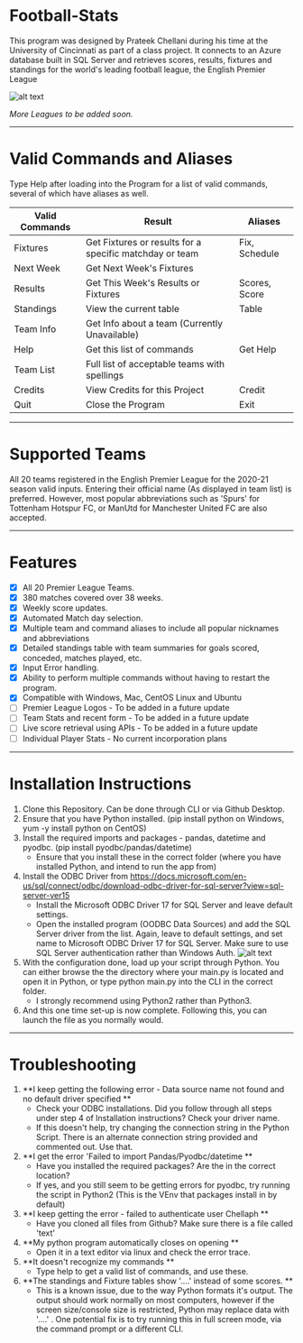 # Football-Stats

This program was designed by Prateek Chellani during his time at the University of Cincinnati as part of a class project. It connects to an Azure database built in SQL Server and retrieves scores, results, fixtures and standings for the world's leading football league, the English Premier League

![alt text](https://imgur.com/5VljUXw.gif "Demo by Prateek Chellani")

*More Leagues to be added soon.*

 -----
 # Valid Commands and Aliases 

Type Help after loading into the Program for a list of valid commands, several of which have aliases as well. 

|**Valid Commands** | **Result**                                                   | **Aliases**                |
|-------------------|--------------------------------------------------------------|----------------------------|
|Fixtures           | Get Fixtures or results for a specific matchday or team      | Fix, Schedule              |
|Next Week          | Get Next Week's Fixtures                                     |                            |
|Results            | Get This Week's Results or Fixtures                          | Scores, Score              |
|Standings          | View the current table                                       | Table                      |
|Team Info          | Get Info about a team (Currently Unavailable)                |                            |
|Help               | Get this list of commands                                    | Get Help                   |
|Team List          | Full list of acceptable teams with spellings                 |                            |
|Credits            | View Credits for this Project                                | Credit                     |
|Quit               | Close the Program                                            | Exit                       |


 -----

# Supported Teams
All 20 teams registered in the English Premier League for the 2020-21 season valid inputs. Entering their official name (As displayed in team list) is preferred.
However, most popular abbreviations such as 'Spurs' for Tottenham Hotspur FC, or ManUtd for Manchester United FC are also accepted. 

 -----
 
# Features

- [X] All 20 Premier League Teams.
- [X] 380 matches covered over 38 weeks.
- [X] Weekly score updates.
- [X] Automated Match day selection.
- [X] Multiple team and command aliases to include all popular nicknames and abbreviations
- [X] Detailed standings table with team summaries for goals scored, conceded, matches played, etc. 
- [X] Input Error handling.
- [X] Ability to perform multiple commands without having to restart the program. 
- [X] Compatible with Windows, Mac, CentOS Linux and Ubuntu
- [ ] Premier League Logos - To be added in a future update
- [ ] Team Stats and recent form - To be added in a future update
- [ ] Live score retrieval using APIs - To be added in a future update
- [ ] Individual Player Stats - No current incorporation plans
----


# Installation Instructions

1. Clone this Repository. Can be done through CLI or via Github Desktop. 
2. Ensure that you have Python installed. (pip install python on Windows, yum -y install python on CentOS)
3. Install the required imports and packages - pandas, datetime and pyodbc. (pip install pyodbc/pandas/datetime)
   - Ensure that you install these in the correct folder (where you have installed Python, and intend to run the app from)
4. Install the ODBC Driver from https://docs.microsoft.com/en-us/sql/connect/odbc/download-odbc-driver-for-sql-server?view=sql-server-ver15
   - Install the Microsoft ODBC Driver 17 for SQL Server and leave default settings. 
   - Open the installed program (OODBC Data Sources) and add the SQL Server driver from the list. Again, leave to default settings, and set name to Microsoft ODBC Driver 17 for SQL Server. Make sure to use SQL Server authentication rather than Windows Auth. 
   ![alt text](https://i.imgur.com/aHsI472.png "ODBC Settings")
5. With the configuration done, load up your script through Python. You can either browse the the directory where your main.py is located and open it in Python, or type python main.py into the CLI in the correct folder. 
   - I strongly recommend using Python2 rather than Python3.
6. And this one time set-up is now complete. Following this, you can launch the file as you normally would. 

 -----
# Troubleshooting

1. **I keep getting the following error - Data source name not found and no default driver specified **
   - Check your ODBC installations. Did you follow through all steps under step 4 of Installation instructions? Check your driver name. 
   - If this doesn't help, try changing the connection string in the Python Script. There is an alternate connection string provided and commented out. Use that. 
2. **I get the error 'Failed to import Pandas/Pyodbc/datetime **
   - Have you installed the required packages? Are the in the correct location?
   - If yes, and you still seem to be getting errors for pyodbc, try running the script in Python2 (This is the VEnv that packages install in by default)
3. **I keep getting the error - failed to authenticate user Chellaph **
   - Have you cloned all files from Github? Make sure there is a file called 'text'
4. **My python program automatically closes on opening **
   - Open it in a text editor via linux and check the error trace. 
5. **It doesn't recognize my commands **
   - Type help to get a valid list of commands, and use these. 
6. **The standings and Fixture tables show '....' instead of some scores. **
   - This is a known issue, due to the way Python formats it's output. The output should work normally on most computers, however if the screen size/console size is restricted, Python may replace data with '....' . One potential fix is to try running this in full screen mode, via the command prompt or a different CLI.
